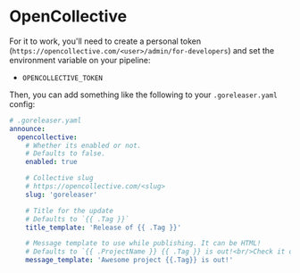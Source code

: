 # OpenCollective

For it to work, you'll need to create a personal token (`https://opencollective.com/<user>/admin/for-developers`) and set the environment variable on your pipeline:

- `OPENCOLLECTIVE_TOKEN`

Then, you can add something like the following to your `.goreleaser.yaml` config:

```yaml
# .goreleaser.yaml
announce:
  opencollective:
    # Whether its enabled or not.
    # Defaults to false.
    enabled: true

    # Collective slug
    # https://opencollective.com/<slug>
    slug: 'goreleaser'

    # Title for the update
    # Defaults to `{{ .Tag }}`
    title_template: 'Release of {{ .Tag }}'

    # Message template to use while publishing. It can be HTML!
    # Defaults to `{{ .ProjectName }} {{ .Tag }} is out!<br/>Check it out at <a href="{{ .ReleaseURL }}">{{ .ReleaseURL }}</a>`
    message_template: 'Awesome project {{.Tag}} is out!'
```
